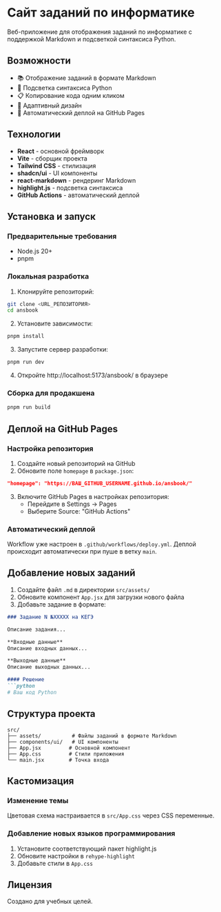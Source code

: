# Сайт заданий по информатике

Веб-приложение для отображения заданий по информатике с поддержкой Markdown и подсветкой синтаксиса Python.

## Возможности

- 📚 Отображение заданий в формате Markdown
- 🎨 Подсветка синтаксиса Python
- 📋 Копирование кода одним кликом
- 📱 Адаптивный дизайн
- 🚀 Автоматический деплой на GitHub Pages

## Технологии

- **React** - основной фреймворк
- **Vite** - сборщик проекта
- **Tailwind CSS** - стилизация
- **shadcn/ui** - UI компоненты
- **react-markdown** - рендеринг Markdown
- **highlight.js** - подсветка синтаксиса
- **GitHub Actions** - автоматический деплой

## Установка и запуск

### Предварительные требования

- Node.js 20+
- pnpm

### Локальная разработка

1. Клонируйте репозиторий:
```bash
git clone <URL_РЕПОЗИТОРИЯ>
cd ansbook
```

2. Установите зависимости:
```bash
pnpm install
```

3. Запустите сервер разработки:
```bash
pnpm run dev
```

4. Откройте http://localhost:5173/ansbook/ в браузере

### Сборка для продакшена

```bash
pnpm run build
```

## Деплой на GitHub Pages

### Настройка репозитория

1. Создайте новый репозиторий на GitHub
2. Обновите поле `homepage` в `package.json`:
```json
"homepage": "https://ВАШ_GITHUB_USERNAME.github.io/ansbook/"
```

3. Включите GitHub Pages в настройках репозитория:
   - Перейдите в Settings → Pages
   - Выберите Source: "GitHub Actions"

### Автоматический деплой

Workflow уже настроен в `.github/workflows/deploy.yml`. Деплой происходит автоматически при пуше в ветку `main`.

## Добавление новых заданий

1. Создайте файл `.md` в директории `src/assets/`
2. Обновите компонент `App.jsx` для загрузки нового файла
3. Добавьте задание в формате:

```markdown
### Задание N №XXXXX на КЕГЭ

Описание задания...

**Входные данные**
Описание входных данных...

**Выходные данные**
Описание выходных данных...

#### Решение
```python
# Ваш код Python
```

## Структура проекта

```
src/
├── assets/          # Файлы заданий в формате Markdown
├── components/ui/   # UI компоненты
├── App.jsx         # Основной компонент
├── App.css         # Стили приложения
└── main.jsx        # Точка входа
```

## Кастомизация

### Изменение темы

Цветовая схема настраивается в `src/App.css` через CSS переменные.

### Добавление новых языков программирования

1. Установите соответствующий пакет highlight.js
2. Обновите настройки в `rehype-highlight`
3. Добавьте стили в `App.css`

## Лицензия

Создано для учебных целей.
